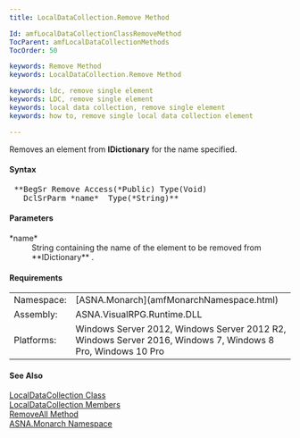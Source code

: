 ```yaml
---
title: LocalDataCollection.Remove Method

Id: amfLocalDataCollectionClassRemoveMethod
TocParent: amfLocalDataCollectionMethods
TocOrder: 50

keywords: Remove Method
keywords: LocalDataCollection.Remove Method

keywords: ldc, remove single element
keywords: LDC, remove single element
keywords: local data collection, remove single element
keywords: how to, remove single local data collection element

---
```


Removes an element from **IDictionary** for the name specified.

#### Syntax
<pre class="prettyprint"> **BegSr Remove Access(*Public) Type(Void) 
   DclSrParm *name*  Type(*String)**       </pre>

#### Parameters
<dl>
        <dt>
 *name* 
        </dt>
        <dd>String containing the name of the element to be removed
        from 
 **IDictionary** .</dd>
</dl>

<!-- start -->

#### Requirements
<table class="dttable" cellspacing="0" cellpadding="4" width="60%">
           <colgroup>
            <col width="15%" style="font-weight:bold" />
            <col width="85%" />
          </colgroup>
          <tr>
            <td>Namespace:</td>
            <td>[ASNA.Monarch](amfMonarchNamespace.html) </td>
          </tr>
          <tr>
            <td>Assembly:</td>
            <td>ASNA.VisualRPG.Runtime.DLL</td>
          </tr>
         <tr>
            <td>Platforms:</td>
            <td> Windows Server 2012, Windows Server 2012 R2, Windows Server 2016, Windows 7, Windows 8 Pro, Windows 10 Pro</td>
         </tr>
</table>

<!-- end -->

#### See Also
[ LocalDataCollection Class](amfLocalDataCollectionClass.html) <br /> [ LocalDataCollection Members](amfLocalDataCollectionMembers.html) <br /> [ RemoveAll Method](amfLocalDataCollectionClassRemoveAllMethod.html) <br /> [ASNA.Monarch Namespace](amfMonarchNamespace.html) 
